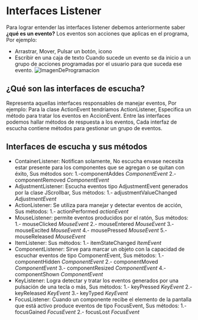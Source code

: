 # Interfaces Listener
Para lograr entender las interfaces listener debemos anteriormente saber **¿qué es un evento?**
Los eventos son acciones que aplicas en el programa, Por ejemplo:
* Arrastrar, Mover, Pulsar un botón, icono
* Escribir en una caja de texto
Cuando sucede un evento se da inicio a un grupo de acciones programadas por el usuario para que suceda ese evento.
![ImagenDeProgramacion](https://player.slideplayer.es/2/160347/data/images/img6.jpg)
## ¿Qué son las interfaces de escucha?
Representa aquellas interfaces responsables de manejar eventos, Por ejemplo: Para la clase ActionEvent tendríamos ActionListener, Especifica un método para tratar los eventos en AccionEvent.
Entre las interfaces podemos hallar métodos de respuesta a los eventos, Cada interfaz de escucha contiene métodos para gestionar un grupo de eventos.
## Interfaces de escucha y sus métodos
* ContainerListener: Notifican solamente, No escucha envase necesita estar presente para los componentes que se agregan o se quitan con éxito, Sus métodos son:
1.-componentAddes _ComponentEvent_
2.-componentRemoved _ComponentEvent_
* AdjustmentListener: Escucha eventos tipo AdjustmentEvent generados por la clase JScrollbar, Sus métodos:
1.- adjustmentValueChanged _AdjustmentEvent_
* ActionListener: Se utiliza para manejar y detectar eventos de acción, Sus métodos:
1.- actionPerformed _actionEvent_
* MouseListener: permite eventos producidos por el ratón, Sus métodos: 
1.- mouseClicked _MouseEvent_
2.- mouseEntered _MouseEvent_
3.- mouseExcited _MouseEvent_
4.- mousePressed _MouseEvent_
5.- mouseReleased _MouseEvent_
* ItemListener: Sus métodos: 
1.- itemStateChanged _ItemEvent_
* ComponentListener: Sirve para marcar un objeto con la capacidad de escuchar eventos de tipo ComponentEvent, Sus métodos:
1.- componentHidden _ComponentEvent_ 
2.- componentMoved _ComponentEvent_
3.- componentResized _ComponentEvent_
4.- componentShown _ComponentEvent_
* KeyListener: Logra detectar y tratar los eventos generados por una pulsación de una tecla o más, Sus métodos: 
1.- keyPressed _KeyEvent_
2.- keyReleased _KeyEvent_
3.- keyTyped _KeyEvent_
* FocusListener: Cuando un componente recibe el elemento de la pantalla que está activo produce eventos de tipo FocusEvent, Sus métodos: 
1.- focusGained _FocusEvent_
2.- focusLost _FocusEvent_